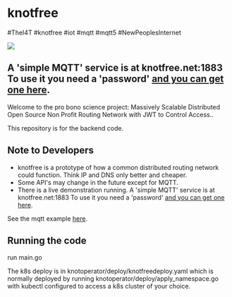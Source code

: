 # knotfree  
#TheI4T #knotfree #iot #mqtt #mqtt5 #NewPeoplesInternet

![](https://github.com/awootton/knotfreeiot/workflows/Go/badge.svg)

## A 'simple MQTT' service is at knotfree.net:1883 To use it you need a 'password' [and you can get one here](http://knotfree.net/). 

Welcome to the pro bono science project: Massively Scalable Distributed Open Source Non Profit Routing Network with JWT to Control Access..

This repository is for the backend code.

## Note to Developers
* knotfree is a prototype of how a common distributed routing network could function. Think IP and DNS only better and cheaper.
* Some API's may change in the future except for MQTT. 
* There is a live demonstration running. A 'simple MQTT' service is at knotfree.net:1883 To use it you need a 'password' [and you can get one here](http://knotfree.net/). 

See the mqtt example [here](https://github.com/awootton/knotfreeiot/blob/master/clients/mqttclient.py).

## Running the code

run main.go

The k8s deploy is in knotoperator/deploy/knotfreedeploy.yaml  which is normally deployed by running knotoperator/deploy/apply_namespace.go with kubectl configured to access a k8s cluster of your choice.